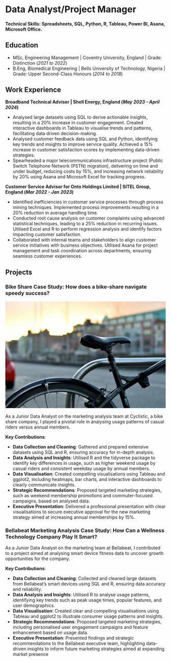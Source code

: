 # Data Analyst/Project Manager

#### Technical Skills: Spreadsheets, SQL, Python, R, Tableau, Power BI, Asana, Microsoft Office.

## Education
- MSc, Engineering Management | Coventry University, England | Grade: Distinction (_2021 to 2022_)
- B.Eng, Biomedical Engineering | Bells University of Technology, Nigeria | Grade: Upper Second-Class Honours (_2014 to 2018_)

## Work Experience
**Broadband Technical Adviser | Shell Energy, England (_May 2023 - April 2024_)**
- Analysed large datasets using SQL to derive actionable insights, resulting in a 20% increase in customer engagement. Created interactive dashboards in Tableau to visualise trends and patterns, facilitating data driven decision-making.
- Analysed customer feedback data using SQL and Python, identifying key trends and insights to improve service quality. Achieved a 15% increase in customer satisfaction scores by implementing data-driven strategies.
- Spearheaded a major telecommunications infrastructure project (Public Switch Telephone Network (PSTN) migration), delivering on time and under budget, reducing costs by 15%, and increasing network reliability by 20% using Asana and Microsoft Excel for tracking progress.

**Customer Service Advisor for Onto Holdings Limited | SITEL Group, England (_Mar 2022 - Jan 2023_)**
- Identified inefficiencies in customer service processes through process mining techniques. Implemented process improvements resulting in a 20% reduction in average handling time.
- Conducted root cause analysis on customer complaints using advanced statistical techniques, leading to a 25% reduction in recurring issues. Utilised Excel and R to perform regression analysis and identify factors impacting customer satisfaction.
- Collaborated with internal teams and stakeholders to align customer service initiatives with business objectives. Utilised Asana for project management and task coordination across departments, ensuring seamless customer experiences.

## Projects
### Bike Share Case Study: How does a bike-share navigate speedy success?

![Bike Share Case Study](/assets/Bike_Share.jpg)
  
As a Junior Data Analyst on the marketing analysis team at Cyclistic, a bike share company, I played a pivotal role in analysing usage patterns of casual riders versus annual members.

**Key Contributions**:
-	**Data Collection and Cleaning**: Gathered and prepared extensive datasets using SQL and R, ensuring accuracy for in-depth analysis.
-	**Data Analysis and Insights**: Utilised R and the tidyverse package to identify key differences in usage, such as higher weekend usage by casual riders and consistent weekday usage by annual members.
-	**Data Visualisation**: Created compelling visualisations using Tableau and ggplot2, including heatmaps, bar charts, and interactive dashboards to clearly communicate insights.
-	**Strategic Recommendations**: Proposed targeted marketing strategies, such as weekend membership promotions and commuter-focused campaigns, based on analysed data.
-	**Executive Presentation**: Delivered a professional presentation with clear visualisations to secure executive approval for the new marketing strategy aimed at increasing annual memberships by 15%.



### Bellabeat Marketing Analysis Case Study: How Can a Wellness Technology Company Play It Smart?

As a Junior Data Analyst on the marketing team at Bellabeat, I contributed to a project aimed at analysing smart device fitness data to uncover growth opportunities for the company.

**Key Contributions**:
-	**Data Collection and Cleaning**: Collected and cleaned large datasets from Bellabeat’s smart devices using SQL and R, ensuring data accuracy and reliability.
-	**Data Analysis and Insights**: Utilised R to analyse usage patterns, identifying key trends such as peak usage times, popular features, and user demographics.
-	**Data Visualisation**: Created clear and compelling visualisations using Tableau and ggplot2 to illustrate consumer usage patterns and insights.
-	**Strategic Recommendations**: Proposed targeted marketing strategies, including personalised user engagement campaigns and feature enhancement based on usage data.
-	**Executive Presentation**: Presented findings and strategic recommendations to the Bellabeat executive team, highlighting data-driven insights to inform future marketing strategies aimed at expanding market presence




